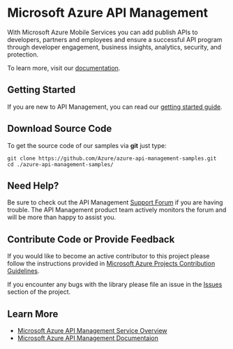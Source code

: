 # Microsoft Azure API Management

With Microsoft Azure Mobile Services you can add publish APIs to developers, partners and employees and ensure a successful API program through developer engagement, business insights, analytics, security, and protection.

To learn more, visit our [documentation](http://azure.microsoft.com/en-us/documentation/services/api-management/).

## Getting Started

If you are new to API Management, you can read our [getting started guide](http://azure.microsoft.com/en-us/documentation/articles/api-management-get-started/).

## Download Source Code

To get the source code of our samples via **git** just type:

    git clone https://github.com/Azure/azure-api-management-samples.git
    cd ./azure-api-management-samples/



## Need Help?

Be sure to check out the API Management [Support Forum](http://go.microsoft.com/fwlink/?linkid=398235&clcid=0x409) if you are having trouble. The API Management product team actively monitors the forum and will be more than happy to assist you.

## Contribute Code or Provide Feedback

If you would like to become an active contributor to this project please follow the instructions provided in [Microsoft Azure Projects Contribution Guidelines](http://azure.github.com/guidelines.html).

If you encounter any bugs with the library please file an issue in the [Issues](https://github.com/Azure/azure-api-management-samples/issues) section of the project.

## Learn More
* [Microsoft Azure API Management Service Overview](http://azure.microsoft.com/en-us/services/api-management/)
* [Microsoft Azure API Management Documentaion](http://azure.microsoft.com/en-us/documentation/services/api-management/)